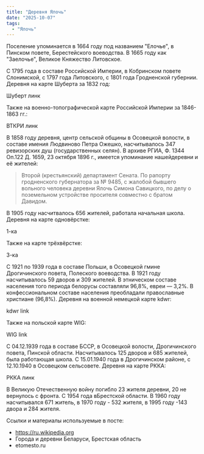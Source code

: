 ```yaml
---
title: "Деревня Ялочь"
date: "2025-10-07"
tags: 
  - "Ялочь"
---
```


Поселение упоминается в 1664 году под названием "Елочье", в Пинском повете, Берестейского воеводства. В 1665 году как "Заелочье", Великое Княжество Литовское.

С 1795 года в составе Российской Империи, в Кобринском повете Слонимской, с 1797 года Литовского, с 1801 года Гродненской губернии. Деревня на карте Шуберта за 1832 год:

Шуберт линк

Также на военно-топографической карте Российской Империи за 1846-1863 гг.:


ВТКРИ линк

В 1858 году деревня, центр сельской общины в Осовецкой волости, в составе имения Людвиново Петра Ожешко, насчитывалось 347 ревизорских душ (государственных селян). В архиве РГИА, Ф. 1344 Оп.122 Д. 1659, 23 октября 1896 г., имеется упоминание нашейдеревни и её жителей:

> Второй (крестьянский) департамент Сената. По рапорту гродненского губернатора за № 9485, с жалобой бывшего вольного человека деревни Ялочь Симона Савицкого, по делу о поземельном устройстве просителя совместно с братом Давидом.

В 1905 году насчитвалось 656 жителей, работала начальная школа. Деревня на карте одновёрстке:

1-ка

Также на карте трёхвёрстке:

3-ка

С 1921 по 1939 года в составе Польши, в Осовецкой гмине Дрогичинского повета, Полеского воеводства. В 1921 году насчитывалось 59 дворов и 309 жителей. В этническом составе населения того периода белорусы составляли 96,8%, евреи — 3,2%. В конфессиональном составе населения преобладали православные христиане (96,8%). Деревня на военной немецкой карте kdwr:

kdwr link

Также на польской карте WIG:

WIG link

С 04.12.1939 года в составе БССР, в Осовецкой волости, Дрогичинского повета, Пинской области. Насчитывалось 125 дворов и 685 жителей, была работающая школа. С 15.01.1940 года в Дрогичинском районе, с 12.10.1940 в Осовецком сельсовете. Деревня на карте РККА:

РККА линк

В Великую Отечественную войну погибло 23 жителя деревни, 20 не вернулось с фронта. С 1954 года вБрестской области. В 1960 году насчитывался 671 житель, в 1970 году - 532 жителя, в 1995 году -143 двора и 284 жителя.

Ссылки и материалы используемые в посте:
- https://ru.wikipedia.org
- Города и деревни Беларуси, Брестская область
- etomesto.ru
